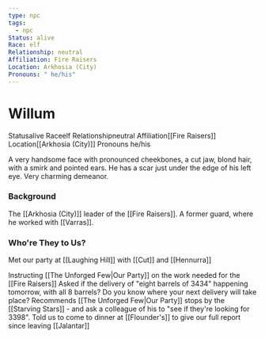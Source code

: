 ```yaml
---
type: npc
tags:
  - npc
Status: alive
Race: elf
Relationship: neutral
Affiliation: Fire Raisers
Location: Arkhosia (City)
Pronouns: " he/his"
---
```


# Willum
<span class="dataview inline-field"><span class="inline-field-key">Status</span><span class="inline-field-value">alive</span></span>
<span class="dataview inline-field"><span class="inline-field-key">Race</span><span class="inline-field-value">elf</span></span>
<span class="dataview inline-field"><span class="inline-field-key">Relationship</span><span class="inline-field-value">neutral</span></span>
<span class="dataview inline-field"><span class="inline-field-key">Affiliation</span><span class="inline-field-value">[[Fire Raisers]]</span></span>
<span class="dataview inline-field"><span class="inline-field-key">Location</span><span class="inline-field-value">[[Arkhosia (City)]]</span></span>
<span class="dataview inline-field"><span class="inline-field-key">Pronouns</span><span class="inline-field-value"> he/his</span></span>

A very handsome face with pronounced cheekbones, a cut jaw, blond hair, with a smirk and pointed ears. He has a scar just under the edge of his left eye. Very charming demeanor. 

### Background
The [[Arkhosia (City)]] leader of the [[Fire Raisers]]. A former guard, where he worked with [[Varras]]. 

### Who're They to Us?
Met our party at [[Laughing Hill]] with [[Cut]] and [[Hennurra]]

Instructing [[The Unforged Few|Our Party]] on the work needed for the [[Fire Raisers]]
	Asked if the delivery of "eight barrels of 3434" happening tomorrow, with all 8 barrels? Do you know where your next delivery will take place? 
	Recommends [[The Unforged Few|Our Party]] stops by the [[Starving Stars]] - and ask a colleague of his to "see if they're looking for 3398". 
	Told us to come to dinner at [[Flounder's]] to give our full report since leaving [[Jalantar]]